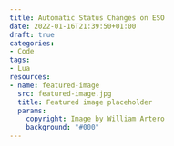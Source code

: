 ```yaml
---
title: Automatic Status Changes on ESO
date: 2022-01-16T21:39:50+01:00
draft: true
categories:
- Code
tags:
- Lua
resources:
- name: featured-image
  src: featured-image.jpg
  title: Featured image placeholder
  params:
    copyright: Image by William Artero
    background: "#000"
---
```


<!-- TODO summary -->

<!--more-->

<!-- TODO content -->
